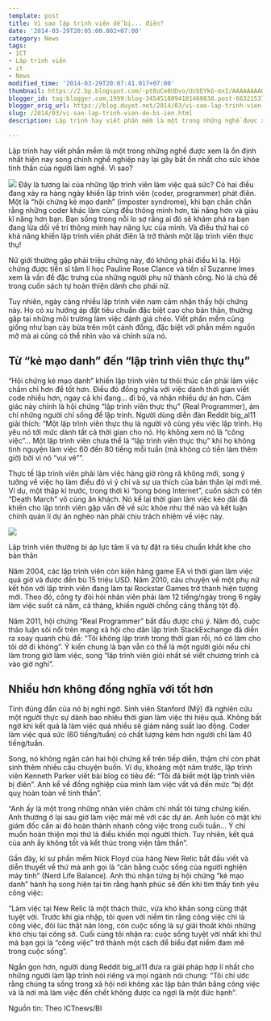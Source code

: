 ```yaml
---
template: post
title: Vì sao lập trình viên dễ bị... điên?
date: '2014-03-29T20:05:00.002+07:00'
category: News
tags:
- ICT
- Lập trình viên
- it
- News
modified_time: '2014-03-29T20:07:41.017+07:00'
thumbnail: https://2.bp.blogspot.com/-pt8uCe8UDvo/UzbEYkG-mxI/AAAAAAAAGfk/9os3noHfH9k/s1600/img-1396088718-1.jpg
blogger_id: tag:blogger.com,1999:blog-3454518094181460838.post-663215315719583652
blogger_orig_url: https://blog.duyet.net/2014/03/vi-sao-lap-trinh-vien-de-bi-ien.html
slug: /2014/03/vi-sao-lap-trinh-vien-de-bi-ien.html
description: Lập trình hay viết phần mềm là một trong những nghề được xem là ổn định nhất hiện nay song chính nghề nghiệp này lại gây bất ổn nhất cho sức khỏe tinh thần của người làm nghề. Vì sao? 

---
```


Lập trình hay viết phần mềm là một trong những nghề được xem là ổn định nhất hiện nay song chính nghề nghiệp này lại gây bất ổn nhất cho sức khỏe tinh thần của người làm nghề. Vì sao? 

[![](https://2.bp.blogspot.com/-pt8uCe8UDvo/UzbEYkG-mxI/AAAAAAAAGfk/9os3noHfH9k/s1600/img-1396088718-1.jpg)](https://images-blogger-opensocial.googleusercontent.com/gadgets/proxy?url=http%3A%2F%2F2.bp.blogspot.com%2F-pt8uCe8UDvo%2FUzbEYkG-mxI%2FAAAAAAAAGfk%2F9os3noHfH9k%2Fs1600%2Fimg-1396088718-1.jpg&amp;container=blogger&amp;gadget=a&amp;rewriteMime=image%2F*)
Đây là tương lai của những lập trình viên làm việc quá sức?
Có hai điều đang xảy ra hàng ngày khiến lập trình viên (coder, programmer) phát điên. Một là “hội chứng kẻ mạo danh” (imposter syndrome), khi bạn chắn chắn rằng những coder khác làm cùng đều thông minh hơn, tài năng hơn và giàu kĩ năng hơn bạn. Bạn sống trong nỗi lo sợ rằng ai đó sẽ khám phá ra bạn đang lừa dối về trí thông minh hay năng lực của mình. Và điều thứ hai có khả năng khiến lập trình viên phát điên là trở thành một lập trình viên thực thụ!

Nữ giới thường gặp phải triệu chứng này, đó không phải điều kì lạ. Hội chứng được tiến sĩ tâm lí học Pauline Rose Clance và tiến sĩ Suzanne Imes xem là vấn đề đặc trưng của những người phụ nữ thành công. Nó là chủ đề trong cuốn sách tự hoàn thiện dành cho phái nữ.

Tuy nhiên, ngày càng nhiều lập trình viên nam cảm nhận thấy hội chứng này. Họ có xu hướng áp đặt tiêu chuẩn đặc biệt cao cho bản thân, thường gặp tại những môi trường làm việc đánh giá chéo. Viết phần mềm cũng giống như bạn cày bừa trên một cánh đồng, đặc biệt với phần mềm nguồn mở mà ai cũng có thể nhìn vào và chỉnh sửa nó.

##  Từ “kẻ mạo danh” đến “lập trình viên thực thụ” ##

“Hội chứng kẻ mạo danh” khiến lập trình viên tự thôi thúc cần phải làm việc chăm chỉ hơn để tốt hơn. Điều đó đồng nghĩa với việc dành thời gian viết code nhiều hơn, ngay cả khi đang… đi bộ, và nhận nhiều dự án hơn. Cảm giác này chính là hội chứng “lập trình viên thực thụ” (Real Programmer), ám chỉ những người chỉ sống để lập trình. Người dùng diễn đàn Reddit big_al11 giải thích: “Một lập trình viên thực thụ là người vô cùng yêu việc lập trình. Họ yêu nó tới mức dành tất cả thời gian cho nó. Họ không xem nó là “công việc”… Một lập trình viên chưa thể là “lập trình viên thực thụ” khi họ không tình nguyện làm việc 60 đến 80 tiếng mỗi tuần (mà không có tiền làm thêm giờ) bởi vì nó “vui vẻ””.

Thực tế lập trình viên phải làm việc hàng giờ ròng rã không mới, song ý tưởng về việc họ làm điều đó vì ý chí và sự ưa thích của bản thân lại mới mẻ. Ví dụ, một thập kỉ trước, trong thời kì “bong bóng Internet”, cuốn sách có tên “Death March” vô cùng ăn khách. Nó kể lại thời gian làm việc kéo dài đã khiến cho lập trình viên gặp vấn đề về sức khỏe như thế nào và kết luận chính quản lí dự án nghèo nàn phải chịu trách nhiệm về việc này.

![](https://3.bp.blogspot.com/-EP57fj4y3A0/UzbEqZf8O5I/AAAAAAAAGfs/hph0Z17XhJg/s1600/img-1396088718-2.jpg)

Lập trình viên thường bị áp lực tâm lí và tự đặt ra tiêu chuẩn khắt khe cho bản thân

Năm 2004, các lập trình viên còn kiện hãng game EA vì thời gian làm việc quá giờ và được đền bù 15 triệu USD. Năm 2010, câu chuyện về một phụ nữ kết hôn với lập trình viên đang làm tại Rockstar Games trở thành hiện tượng mới. Theo đó, công ty đòi hỏi nhân viên phải làm 12 tiếng/ngày trong 6 ngày làm việc suốt cả năm, cả tháng, khiến người chồng căng thẳng tột độ.

Năm 2011, hội chứng “Real Programmer” bắt đầu được chú ý. Năm đó, cuộc thảo luận sôi nổi trên mạng xã hội cho dân lập trình StackExchange đã diễn ra xoay quanh chủ đề: “Tôi không lập trình trong thời gian rỗi, nó có làm cho tôi dở đi không”. Ý kiến chung là bạn vẫn có thể là một người giỏi nếu chỉ làm trong giờ làm việc, song “lập trình viên giỏi nhất sẽ viết chương trình cả vào giờ nghỉ”.

## Nhiều hơn không đồng nghĩa với tốt hơn ##

Tính đúng đắn của nó bị nghi ngờ. Sinh viên Stanford (Mỹ) đã nghiên cứu một người thực sự dành bao nhiêu thời gian làm việc thì hiệu quả. Không bất ngờ khi kết quả là làm việc quá nhiều sẽ giảm năng suất lao động. Coder làm việc quá sức (60 tiếng/tuần) có chất lượng kém hơn người chỉ làm 40 tiếng/tuần.

Song, nó không ngăn cản hai hội chứng kể trên tiếp diễn, thậm chí còn phát sinh thêm nhiều câu chuyện buồn. Ví dụ, khoảng một năm trước, lập trình viên Kenneth Parker viết bài blog có tiêu đề: “Tôi đã biết một lập trình viên bị điên”. Anh kể về đồng nghiệp của mình làm việc vất vả đến mức “bị đột quỵ hoàn toàn về tinh thần”.

“Anh ấy là một trong những nhân viên chăm chỉ nhất tôi từng chứng kiến. Anh thường ở lại sau giờ làm việc mải mê với các dự án. Anh luôn có mặt khi giám đốc cần ai đó hoàn thành nhanh công việc trong cuối tuần… Ý chí muốn hoàn thiện mọi thứ là điều khiến mọi người thích. Tuy nhiên, kết quả của anh ấy không tốt và kết thúc trong viện tâm thần”.

Gần đây, kĩ sư phần mềm Nick Floyd của hãng New Relic bắt đầu viết và diễn thuyết về thứ mà anh gọi là “cân bằng cuộc sống của người nghiện máy tính” (Nerd Life Balance). Anh thú nhận từng bị hội chứng “kẻ mạo danh” hành hạ song hiện tại tin rằng hạnh phúc sẽ đến khi tìm thấy tình yêu công việc:

“Làm việc tại New Relic là một thách thức, vừa khó khăn song cũng thật tuyệt vời. Trước khi gia nhập, tôi quen với niềm tin rằng công việc chỉ là công việc, đôi lúc thật nản lòng, còn cuộc sống là sự giải thoát khỏi những khó chịu tại công sở. Cuối cùng tôi nhận ra: cuộc sống tuyệt vời nhất khi thứ mà bạn gọi là “công việc” trở thành một cách để biểu đạt niềm đam mê trong cuộc sống”.

Ngắn gọn hơn, người dùng Reddit big_al11 đưa ra giải pháp hợp lí nhất cho những người làm lập trình nói riêng và mọi ngành nói chung: “Tôi chỉ ước rằng chúng ta sống trong xã hội nơi không xác lập bản thân bằng công việc và là nơi mà làm việc đến chết không được ca ngợi là một đức hạnh”.

Nguồn tin: Theo ICTnews/BI
